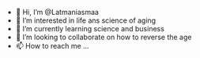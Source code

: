 - 👋 Hi, I’m @Latmaniasmaa
- 👀 I’m interested in life ans science of aging
- 🌱 I’m currently learning science and business 
- 💞️ I’m looking to collaborate on how to reverse the age 
- 📫 How to reach me ...

<!---
Latmaniasmaa/Latmaniasmaa is a ✨ special ✨ repository because its `README.md` (this file) appears on your GitHub profile.
You can click the Preview link to take a look at your changes.
--->
